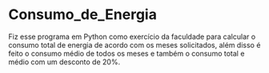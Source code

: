 # Consumo_de_Energia
Fiz esse programa em Python como exercício da faculdade para calcular o consumo total de energia de acordo com os meses solicitados, além disso é feito o consumo médio de todos os meses e também o consumo total e médio com um desconto de 20%.
